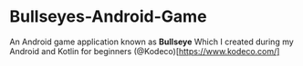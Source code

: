 # Bullseyes-Android-Game
An Android game application known as **Bullseye** Which I created during my Android and Kotlin for beginners (@Kodeco)[https://www.kodeco.com/]

